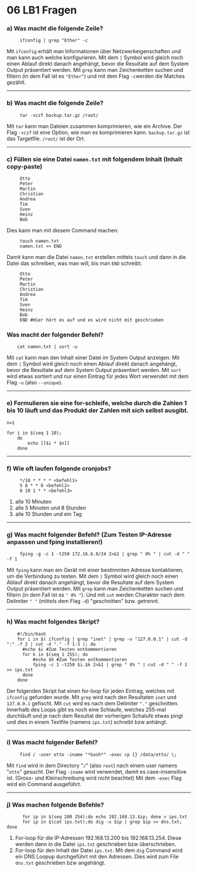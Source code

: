 # 06 LB1 Fragen

### a) Was macht die folgende Zeile?

```
     ifconfig | grep "Ether" -c

```

Mit `ifconfig` erhält man Informationen über Netzwerkeigenschaften und man kann auch welche konfigurieren.
Mit dem `|` Symbol wird gleich noch einen Ablauf direkt danach angehängt, bevor die Resultate auf dem System Output präsentiert werden.
Mit `grep` kann man Zeichenketten suchen und filtern (in dem Fall ist es `"Ether"`) und mit dem Flag `-c`werden die Matches gezählt.  

---

### b) Was macht die folgende Zeile?

```
     tar -vczf backup.tar.gz /root/
```

Mit `tar` kann man Dateien zusammen komprimieren, wie ein Archive.
Der Flag `-vczf` ist eine Option, wie man es komprimieren kann.
`backup.tar.gz` ist das Targetfile.
`/root/` ist der Ort.

---

### c) Füllen sie eine Datei `namen.txt` mit folgendem Inhalt (Inhalt copy-paste)

```
     Otto
     Peter
     Martin
     Christian
     Andrea
     Tim
     Sven
     Heinz
     Bob
```

Dies kann man mit diesem Command machen:
```
     touch namen.txt
     namen.txt << END
```

Damit kann man die Datei `namen.txt` erstellen mittels `touch` und dann in die Datei das schreiben, was man will, bis man
`END` schreibt:

```
     Otto
     Peter
     Martin
     Christian
     Andrea
     Tim
     Sven
     Heinz
     Bob
     END #Hier hört es auf und es wird nicht mit geschrieben
```

### Was macht der folgender Befehl?

```
	cat namen.txt | sort -u
```

Mit `cat` kann man den Inhalt einer Datei im System Output anzeigen.
Mit dem `|` Symbol wird gleich noch einen Ablauf direkt danach angehängt, bevor die Resultate auf dem System Output präsentiert werden.
Mit `sort` wird etwas sortiert und nur einen Eintrag für jedes Wort verwendet mit dem Flag `-u` (also `--unique`).

---

### e) Formulieren sie eine for-schleife, welche durch die Zahlen 1 bis 10 läuft und das Produkt der Zahlen mit sich selbst ausgibt.

```
n=1

for i in $(seq 1 10);
    do
        echo [[$i * $n]]
    done
```

---

### f) Wie oft laufen folgende cronjobs?

```
     */10 * * * * <befehl1>
     5 8 * * 0 <befehl2>
     0 10 1 * * <befehl3>
```

1. alle 10 Minuten
2. alle 5 Minuten und 8 Stunden
3. alle 10 Stunden und ein Tag

---

### g) Was macht folgender Befehl? (Zum Testen IP-Adresse anpassen und fping installieren!)

```
     fping -g -c 1 -t250 172.16.6.0/24 2>&1 | grep " 0% " | cut -d " " -f 1 
```

Mit `fping` kann man ein Gerät mit einer bestimmten Adresse kontaktieren, um die Verbindung zu testen.
Mit dem `|` Symbol wird gleich noch einen Ablauf direkt danach angehängt, bevor die Resultate auf dem System Output präsentiert werden.
Mit `grep` kann man Zeichenketten suchen und filtern (in dem Fall ist es `" 0% "`).
Und mit `cut` werden Charakter nach dem Delimiter `" "` (mittels dem Flag `-d`) "geschnitten" bzw. getrennt.

---

### h) Was macht folgendes Skript?

```
	#!/bin/bash
	for i in $( ifconfig | grep "inet" | grep -v "127.0.0.1" | cut -d ":" -f 2 | cut -d "." -f 1-3 ); do
	  #echo $i #Zum Testen entkommentieren
	  for k in $(seq 1 255); do
	      #echo $k #Zum Testen entkommentieren
	      fping -c 1 -t250 $i.$k 2>&1 | grep " 0% " | cut -d " " -f 1 >> ips.txt
	  done
	done
```

Der folgenden Skript hat einen for-loop für jeden Eintrag, welches mit `ifconfig` gefunden wurde.
Mit `grep` wird nach den Resultaten `inet` und `127.0.0.1` gefischt.
Mit `cut` wird es nach dem Delimiter `"."` geschnitten.
Innerhalb des Loops gibt es noch eine Schlaufe, welches 255-mal durchläuft und je nach dem Resultat der vorherigen Schalufe etwas pingt und dies in einem Textfile (namens `ips.txt`) schreibt bzw anhängt.

---

### i) Was macht folgender Befehl?

```
     find / -user otto -iname "*bash*" -exec cp {} /data/otto/ \;
```

Mit `find` wird in dem Directory "`/`" (also `root`) nach einem user namens "`otto`" gesucht.
Der Flag `-iname` wird verwendet, damit es case-insensitive ist. (Gross- und Kleinschreibung wird nicht beachtet)
Mit dem `-exec` Flag wird ein Command ausgeführt.

---

### j) Was machen folgende Befehle?

```
      for ip in $(seq 200 254);do echo 192.168.13.$ip; done > ips.txt
      for ip in $(cat ips.txt);do dig -x $ip | grep $ip >> dns.txt; done
```

1. For-loop für die IP-Adressen 192.168.13.200 bis 192.168.13.254. Diese werden dann in die Datei `ips.txt` geschrieben bzw überschrieben.
2. For-loop für den Inhalt der Datei `ips.txt`. Mit dem `dig` Command wird ein DNS Loopup durchgeführt mit den Adressen.
   Dies wird zum File `dns.txt` geschrieben bzw angehängt. 
